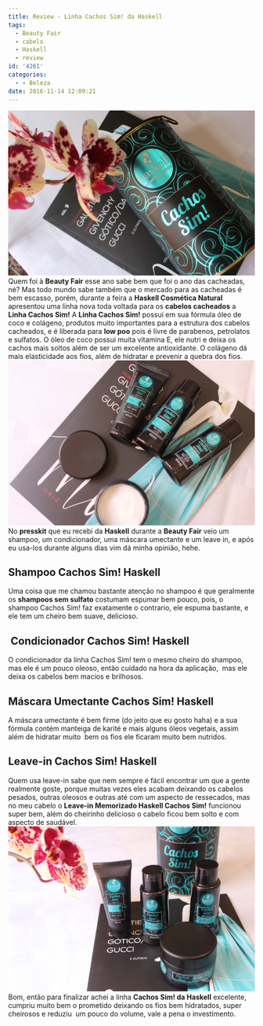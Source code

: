 ```yaml
---
title: Review - Linha Cachos Sim! da Haskell
tags:
  - Beauty Fair
  - cabelo
  - Haskell
  - review
id: '4261'
categories:
  - - Beleza
date: 2016-11-14 12:09:21
---
```


![haskell - linha cachos sim! - review](/wp-content/uploads/2016/11/cachos-sim-haskell.jpg) Quem foi à **Beauty Fair** esse ano sabe bem que foi o ano das cacheadas, né? Mas todo mundo sabe também que o mercado para as cacheadas é bem escasso, porém, durante a feira a **Haskell Cosmética Natural** apresentou uma linha nova toda voltada para os **cabelos cacheados** a **Linha Cachos Sim!** A **Linha Cachos Sim!** possui em sua fórmula óleo de coco e colágeno, produtos muito importantes para a estrutura dos cabelos cacheados, e é liberada para **low poo** pois é livre de parabenos, petrolatos e sulfatos. O óleo de coco possui muita vitamina E, ele nutri e deixa os cachos mais soltos além de ser um excelente antioxidante. O colágeno dá mais elasticidade aos fios, além de hidratar e prevenir a quebra dos fios. ![linha cachos sim - haskell](/wp-content/uploads/2016/11/review-cachos-sim-haskell.jpg) No **presskit** que eu recebi da **Haskell** durante a **Beauty Fair** veio um shampoo, um condicionador, uma máscara umectante e um leave in, e após eu usa-los durante alguns dias vim dá minha opinião, hehe.

## Shampoo Cachos Sim! Haskell

Uma coisa que me chamou bastante atenção no shampoo é que geralmente os **shampoos sem sulfato** costumam espumar bem pouco, pois, o shampoo Cachos Sim! faz exatamente o contrario, ele espuma bastante, e ele tem um cheiro bem suave, delicioso.

##  Condicionador Cachos Sim! Haskell

O condicionador da linha Cachos Sim! tem o mesmo cheiro do shampoo, mas ele é um pouco oleoso, então cuidado na hora da aplicação,  mas ele deixa os cabelos bem macios e brilhosos.

## Máscara Umectante Cachos Sim! Haskell

A máscara umectante é bem firme (do jeito que eu gosto haha) e a sua fórmula contém manteiga de karité e mais alguns óleos vegetais, assim além de hidratar muito  bem os fios ele ficaram muito bem nutridos.

## Leave-in Cachos Sim! Haskell

Quem usa leave-in sabe que nem sempre é fácil encontrar um que a gente realmente goste, porque muitas vezes eles acabam deixando os cabelos pesados, outras oleosos e outras até com um aspecto de ressecados, mas no meu cabelo o **Leave-in Memorizado Haskell Cachos Sim!** funcionou super bem, além do cheirinho delicioso o cabelo ficou bem solto e com aspecto de saudável. ![linhas cachos sim ! haskell](/wp-content/uploads/2016/11/haskell-cachos-sim-o-que-eu-achei.jpg) Bom, então para finalizar achei a linha **Cachos Sim! da Haskell** excelente, cumpriu muito bem o prometido deixando os fios bem hidratados, super cheirosos e reduziu  um pouco do volume, vale a pena o investimento.
